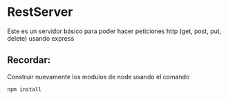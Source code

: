 # RestServer

Este es un servidor básico para poder hacer peticiones http (get, post, put, delete) usando express

## Recordar:

Construir nuevamente los modulos de node usando el comando

```
npm install
```